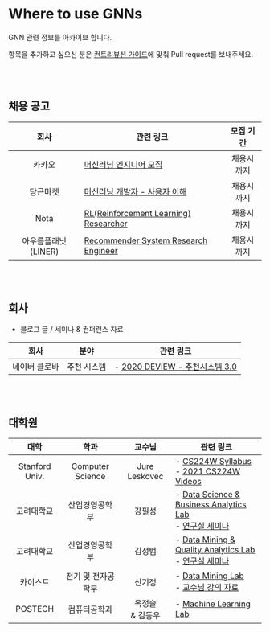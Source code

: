 # Where to use GNNs

GNN 관련 정보를 아카이브 합니다.

항목을 추가하고 싶으신 분은 [컨트리뷰션 가이드](https://github.com/edenjoah/Where-to-use-GNNs/blob/main/CONTRIBUTING.md)에 맞춰 Pull request를 보내주세요.

<br><br>

## 채용 공고
| 회사 | 관련 링크 | 모집 기간 |
|:---:|--------|:-------:|
| 카카오 | [머신러닝 엔지니어 모집](https://careers.kakao.com/jobs/P-11842) | 채용시까지 |
| 당근마켓 | [머신러닝 개발자 - 사용자 이해](https://team.daangn.com/jobs/4531409003/) | 채용시까지 |
| Nota | [RL(Reinforcement Learning) Researcher](https://www.notion.so/RL-Reinforcement-Learning-Researcher-79b7f27bc52442669d7050c206fb7624) | 채용시까지 |
| 아우름플래닛 (LINER) | [Recommender System Research Engineer](https://www.notion.so/1cb0d6b95e844cbbae65b4807a9c35e3) | 채용시까지 |

<br><br>

## 회사 
- 블로그 글 / 세미나 & 컨퍼런스 자료

| 회사 | 분야 | 관련 링크 |
|:---:|:---:|--------|
| 네이버 클로바| 추천 시스템 | - [2020 DEVIEW - 추천시스템 3.0](https://deview.kr/2020/sessions/356) |

<br><br>

## 대학원
| 대학 | 학과 | 교수님 | 관련 링크 |
|:---:|:---:|:----:|--------|
| Stanford Univ. | Computer Science | Jure Leskovec | - [CS224W Syllabus](http://web.stanford.edu/class/cs224w/)<br>- [2021 CS224W Videos](https://www.youtube.com/playlist?list=PLoROMvodv4rPLKxIpqhjhPgdQy7imNkDn)
| 고려대학교 | 산업경영공학부 | 강필성 | - [Data Science & Business Analytics Lab](http://dsba.korea.ac.kr/)<br>- [연구실 세미나](http://dsba.korea.ac.kr/seminar/)
| 고려대학교 | 산업경영공학부 | 김성범 | - [Data Mining & Quality Analytics Lab](http://dmqm.korea.ac.kr/)<br>- [연구실 세미나](http://dmqm.korea.ac.kr/activity/seminar)
| 카이스트 | 전기 및 전자공학부 | 신기정 | - [Data Mining Lab](https://sites.google.com/view/kaistdata)<br>- [교수님 강의 자료](https://sites.google.com/view/kaistdata/courses)
| POSTECH | 컴퓨터공학과 | 옥정슬<br>& 김동우 | - [Machine Learning Lab](http://ml.postech.ac.kr/) | 
